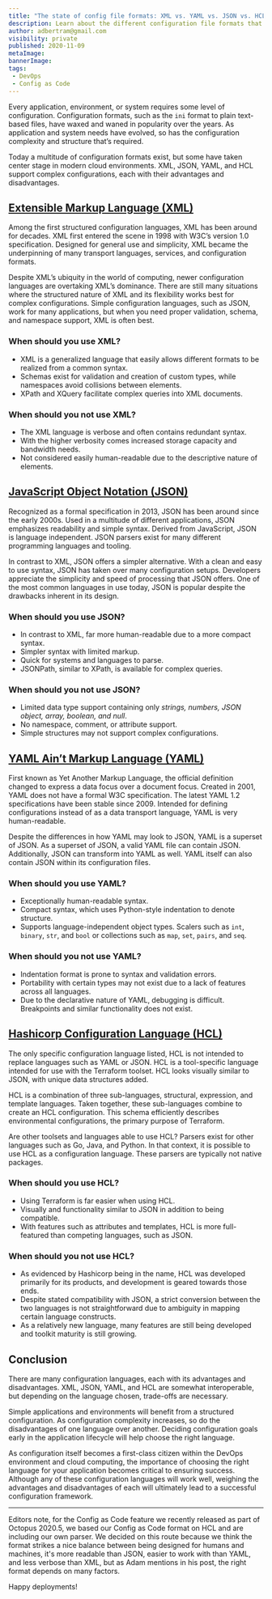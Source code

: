 ```yaml
---
title: "The state of config file formats: XML vs. YAML vs. JSON vs. HCL"
description: Learn about the different configuration file formats that are available and when your should use them.
author: adbertram@gmail.com
visibility: private
published: 2020-11-09
metaImage:
bannerImage:
tags:
 - DevOps
 - Config as Code
---
```


Every application, environment, or system requires some level of configuration. Configuration formats, such as the `ini` format to plain text-based files, have waxed and waned in popularity over the years. As application and system needs have evolved, so has the configuration complexity and structure that’s required.

Today a multitude of configuration formats exist, but some have taken center stage in modern cloud environments. XML, JSON, YAML, and HCL support complex configurations, each with their advantages and disadvantages.

## [Extensible Markup Language (XML)](https://www.w3.org/XML/)

Among the first structured configuration languages, XML has been around for decades. XML first entered the scene in 1998 with W3C’s version 1.0 specification. Designed for general use and simplicity, XML became the underpinning of many transport languages, services, and configuration formats.

Despite XML’s ubiquity in the world of computing, newer configuration languages are overtaking XML’s dominance. There are still many situations where the structured nature of XML and its flexibility works best for complex configurations. Simple configuration languages, such as JSON, work for many applications, but when you need proper validation, schema, and namespace support, XML is often best.

### When should you use XML?

- XML is a generalized language that easily allows different formats to be realized from a common syntax.
- Schemas exist for validation and creation of custom types, while namespaces avoid collisions between elements.
- XPath and XQuery facilitate complex queries into XML documents.

### When should you not use XML?

- The XML language is verbose and often contains redundant syntax.
- With the higher verbosity comes increased storage capacity and bandwidth needs.
- Not considered easily human-readable due to the descriptive nature of elements.

## [JavaScript Object Notation (JSON)](https://www.json.org/)

Recognized as a formal specification in 2013, JSON has been around since the early 2000s. Used in a multitude of different applications, JSON emphasizes readability and simple syntax. Derived from JavaScript, JSON is language independent. JSON parsers exist for many different programming languages and tooling.

In contrast to XML, JSON offers a simpler alternative. With a clean and easy to use syntax, JSON has taken over many configuration setups. Developers appreciate the simplicity and speed of processing that JSON offers. One of the most common languages in use today, JSON is popular despite the drawbacks inherent in its design.

### When should you use JSON?

- In contrast to XML, far more human-readable due to a more compact syntax.
- Simpler syntax with limited markup.
- Quick for systems and languages to parse.
- JSONPath, similar to XPath, is available for complex queries.

### When should you not use JSON?

- Limited data type support containing only *strings, numbers, JSON object, array, boolean, and null*.
- No namespace, comment, or attribute support.
- Simple structures may not support complex configurations.

## [YAML Ain’t Markup Language (YAML)](https://yaml.org/)

First known as Yet Another Markup Language, the official definition changed to express a data focus over a document focus. Created in 2001, YAML does not have a formal W3C specification. The latest YAML 1.2 specifications have been stable since 2009. Intended for defining configurations instead of as a data transport language, YAML is very human-readable.

Despite the differences in how YAML may look to JSON, YAML is a superset of JSON. As a superset of JSON, a valid YAML file can contain JSON. Additionally, JSON can transform into YAML as well. YAML itself can also contain JSON within its configuration files.

### When should you use YAML?

- Exceptionally human-readable syntax.
- Compact syntax, which uses Python-style indentation to denote structure.
- Supports language-independent object types. Scalers such as `int`, `binary`, `str`, and `bool` or collections such as `map`, `set`, `pairs`, and `seq`.

### When should you not use YAML?

- Indentation format is prone to syntax and validation errors.
- Portability with certain types may not exist due to a lack of features across all languages.
- Due to the declarative nature of YAML, debugging is difficult. Breakpoints and similar functionality does not exist.

## [Hashicorp Configuration Language (HCL)](https://github.com/hashicorp/hcl2/blob/master/hcl/hclsyntax/spec.md)

The only specific configuration language listed, HCL is not intended to replace languages such as YAML or JSON. HCL is a tool-specific language intended for use with the Terraform toolset. HCL looks visually similar to JSON, with unique data structures added.

HCL is a combination of three sub-languages, structural, expression, and template languages. Taken together, these sub-languages combine to create an HCL configuration. This schema efficiently describes environmental configurations, the primary purpose of Terraform.

Are other toolsets and languages able to use HCL? Parsers exist for other languages such as Go, Java, and Python. In that context, it is possible to use HCL as a configuration language. These parsers are typically not native packages.

### When should you use HCL?

- Using Terraform is far easier when using HCL.
- Visually and functionality similar to JSON in addition to being compatible.
- With features such as attributes and templates, HCL is more full-featured than competing languages, such as JSON.

### When should you not use HCL?

- As evidenced by Hashicorp being in the name, HCL was developed primarily for its products, and development is geared towards those ends.
- Despite stated compatibility with JSON, a strict conversion between the two languages is not straightforward due to ambiguity in mapping certain language constructs.
- As a relatively new language, many features are still being developed and toolkit maturity is still growing.

## Conclusion

There are many configuration languages, each with its advantages and disadvantages. XML, JSON, YAML, and HCL are somewhat interoperable, but depending on the language chosen, trade-offs are necessary.

Simple applications and environments will benefit from a structured configuration. As configuration complexity increases, so do the disadvantages of one language over another. Deciding configuration goals early in the application lifecycle will help choose the right language.

As configuration itself becomes a first-class citizen within the DevOps environment and cloud computing, the importance of choosing the right language for your application becomes critical to ensuring success. Although any of these configuration languages will work well, weighing the advantages and disadvantages of each will ultimately lead to a successful configuration framework.

--- 

Editors note, for the Config as Code feature we recently released as part of Octopus 2020.5, we based our Config as Code format on HCL and are including our own parser. We decided on this route because we think the format strikes a nice balance between being designed for humans and machines, it's more readable than JSON, easier to work with than YAML, and less verbose than XML, but as Adam mentions in his post, the right format depends on many factors.

Happy deployments!

